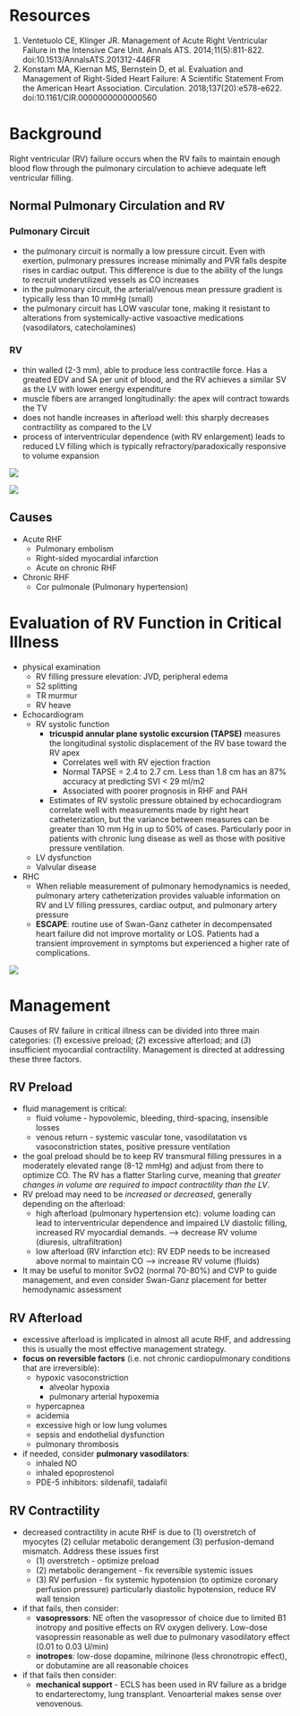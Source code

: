 # Resources
1. Ventetuolo CE, Klinger JR. Management of Acute Right Ventricular Failure in the Intensive Care Unit. Annals ATS. 2014;11(5):811-822. doi:10.1513/AnnalsATS.201312-446FR
2. Konstam MA, Kiernan MS, Bernstein D, et al. Evaluation and Management of Right-Sided Heart Failure: A Scientific Statement From the American Heart Association. Circulation. 2018;137(20):e578-e622. doi:10.1161/CIR.0000000000000560

# Background
Right ventricular (RV) failure occurs when the RV fails to maintain enough blood flow through the pulmonary circulation to achieve adequate left ventricular filling. 

## Normal Pulmonary Circulation and RV
### Pulmonary Circuit
- the pulmonary circuit is normally a low pressure circuit. Even with exertion, pulmonary pressures increase minimally and PVR falls despite rises in cardiac output. This difference is due to the ability of the lungs to recruit underutilized vessels as CO increases
- in the pulmonary circuit, the arterial/venous mean pressure gradient is typically less than 10 mmHg (small)
- the pulmonary circuit has LOW vascular tone, making it resistant to alterations from systemically-active vasoactive medications (vasodilators, catecholamines)

### RV
- thin walled (2-3 mm), able to produce less contractile force. Has a greated EDV and SA per unit of blood, and the RV achieves a similar SV as the LV with lower energy expenditure
- muscle fibers are arranged longitudinally: the apex will contract towards the TV
- does not handle increases in afterload well: this sharply decreases contractility as compared to the LV
- process of interventricular dependence (with RV enlargement) leads to reduced LV filling which is typically refractory/paradoxically responsive to volume expansion

![](_attachments/Pasted%20image%2020221123210820.png)

![](_attachments/Pasted%20image%2020221123210758.png)

## Causes
- Acute RHF
	- Pulmonary embolism
	- Right-sided myocardial infarction
	- Acute on chronic RHF
- Chronic RHF
	- Cor pulmonale (Pulmonary hypertension)

# Evaluation of RV Function in Critical Illness
- physical examination
	- RV filling pressure elevation: JVD, peripheral edema
	- S2 splitting
	- TR murmur
	- RV heave
- Echocardiogram
	- RV systolic function
		- **tricuspid annular plane systolic excursion (TAPSE)** measures the longitudinal systolic displacement of the RV base toward the RV apex
			- Correlates well with RV ejection fraction
			- Normal TAPSE = 2.4 to 2.7 cm. Less than 1.8 cm has an 87% accuracy at predicting SVI < 29 ml/m2
			- Associated with poorer prognosis in RHF and PAH
		- Estimates of RV systolic pressure obtained by echocardiogram correlate well with measurements made by right heart catheterization, but the variance between measures can be greater than 10 mm Hg in up to 50% of cases. Particularly poor in patients with chronic lung disease as well as those with positive pressure ventilation.
	- LV dysfunction
	- Valvular disease
- RHC
	- When reliable measurement of pulmonary hemodynamics is needed, pulmonary artery catheterization provides valuable information on RV and LV filling pressures, cardiac output, and pulmonary artery pressure
	- **ESCAPE**: routine use of Swan-Ganz catheter in decompensated heart failure did not improve mortality or LOS. Patients had a transient improvement in symptoms but experienced a higher rate of complications.

![](_attachments/Pasted%20image%2020221206062351.png)

# Management
Causes of RV failure in critical illness can be divided into three main categories: (*1*) excessive preload; (_2_) excessive afterload; and (_3_) insufficient myocardial contractility. Management is directed at addressing these three factors.

## RV Preload
- fluid management is critical:
	- fluid volume - hypovolemic, bleeding, third-spacing, insensible losses
	- venous return - systemic vascular tone, vasodilatation vs vasoconstriction states, positive pressure ventilation
- the goal preload should be to keep RV transmural filling pressures in a moderately elevated range (8-12 mmHg) and adjust from there to optimize CO. The RV has a flatter Starling curve, meaning that *greater changes in volume are required to impact contractility than the LV*. 
- RV preload may need to be *increased or decreased*, generally depending on the afterload:
	- high afterload (pulmonary hypertension etc): volume loading can lead to interventricular dependence and impaired LV diastolic filling, increased RV myocardial demands. --> decrease RV volume (diuresis, ultrafiltration)
	- low afterload (RV infarction etc): RV EDP needs to be increased above normal to maintain CO --> increase RV volume (fluids)
- It may be useful to monitor SvO2 (normal 70-80%) and CVP to guide management, and even consider Swan-Ganz placement for better hemodynamic assessment

## RV Afterload
- excessive afterload is implicated in almost all acute RHF, and addressing this is usually the most effective management strategy.
- **focus on reversible factors** (i.e. not chronic cardiopulmonary conditions that are irreversible):
	- hypoxic vasoconstriction
		- alveolar hypoxia
		- pulmonary arterial hypoxemia
	- hypercapnea
	- acidemia
	- excessive high or low lung volumes
	- sepsis and endothelial dysfunction
	- pulmonary thrombosis
- if needed, consider **pulmonary vasodilators**:
	- inhaled NO
	- inhaled epoprostenol
	- PDE-5 inhibitors: sildenafil, tadalafil

## RV Contractility
- decreased contractility in acute RHF is due to (1) overstretch of myocytes (2) cellular metabolic derangement (3) perfusion-demand mismatch. Address these issues first
	- (1) overstretch - optimize preload
	- (2) metabolic derangement - fix reversible systemic issues
	- (3) RV perfusion - fix systemic hypotension (to optimize coronary perfusion pressure) particularly diastolic hypotension, reduce RV wall tension
- if that fails, then consider:
	- **vasopressors**: NE often the vasopressor of choice due to limited B1 inotropy and positive effects on RV oxygen delivery. Low-dose vasopressin reasonable as well due to pulmonary vasodilatory effect (0.01 to 0.03 U/min)
	- **inotropes**: low-dose dopamine, milrinone (less chronotropic effect), or dobutamine are all reasonable choices
- if that fails then consider:
	- **mechanical support** - ECLS has been used in RV failure as a bridge to endarterectomy, lung transplant. Venoarterial makes sense over venovenous.
